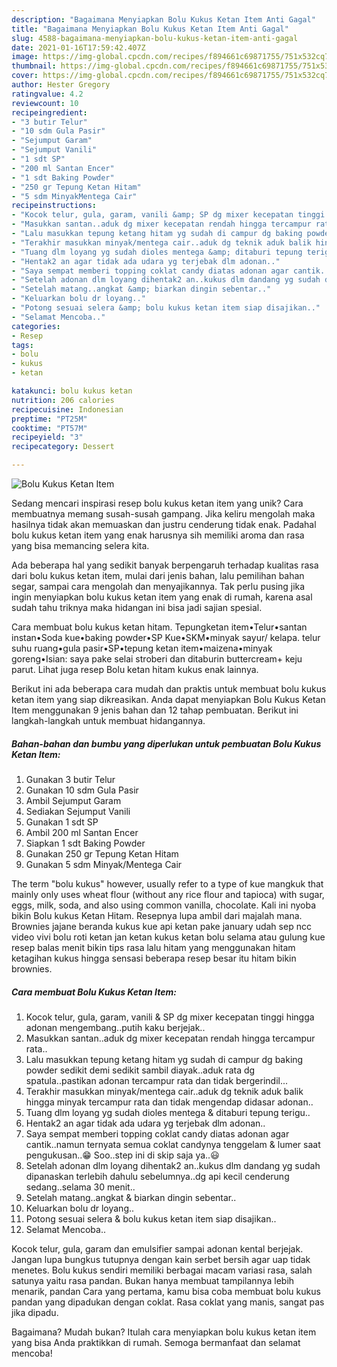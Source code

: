 ```yaml
---
description: "Bagaimana Menyiapkan Bolu Kukus Ketan Item Anti Gagal"
title: "Bagaimana Menyiapkan Bolu Kukus Ketan Item Anti Gagal"
slug: 4588-bagaimana-menyiapkan-bolu-kukus-ketan-item-anti-gagal
date: 2021-01-16T17:59:42.407Z
image: https://img-global.cpcdn.com/recipes/f894661c69871755/751x532cq70/bolu-kukus-ketan-item-foto-resep-utama.jpg
thumbnail: https://img-global.cpcdn.com/recipes/f894661c69871755/751x532cq70/bolu-kukus-ketan-item-foto-resep-utama.jpg
cover: https://img-global.cpcdn.com/recipes/f894661c69871755/751x532cq70/bolu-kukus-ketan-item-foto-resep-utama.jpg
author: Hester Gregory
ratingvalue: 4.2
reviewcount: 10
recipeingredient:
- "3 butir Telur"
- "10 sdm Gula Pasir"
- "Sejumput Garam"
- "Sejumput Vanili"
- "1 sdt SP"
- "200 ml Santan Encer"
- "1 sdt Baking Powder"
- "250 gr Tepung Ketan Hitam"
- "5 sdm MinyakMentega Cair"
recipeinstructions:
- "Kocok telur, gula, garam, vanili &amp; SP dg mixer kecepatan tinggi hingga adonan mengembang..putih kaku berjejak.."
- "Masukkan santan..aduk dg mixer kecepatan rendah hingga tercampur rata.."
- "Lalu masukkan tepung ketang hitam yg sudah di campur dg baking powder sedikit demi sedikit sambil diayak..aduk rata dg spatula..pastikan adonan tercampur rata dan tidak bergerindil..."
- "Terakhir masukkan minyak/mentega cair..aduk dg teknik aduk balik hingga minyak tercampur rata dan tidak mengendap didasar adonan.."
- "Tuang dlm loyang yg sudah dioles mentega &amp; ditaburi tepung terigu.."
- "Hentak2 an agar tidak ada udara yg terjebak dlm adonan.."
- "Saya sempat memberi topping coklat candy diatas adonan agar cantik..namun ternyata semua coklat candynya tenggelam &amp; lumer saat pengukusan..😁 Soo..step ini di skip saja ya..😃"
- "Setelah adonan dlm loyang dihentak2 an..kukus dlm dandang yg sudah dipanaskan terlebih dahulu sebelumnya..dg api kecil cenderung sedang..selama 30 menit.."
- "Setelah matang..angkat &amp; biarkan dingin sebentar.."
- "Keluarkan bolu dr loyang.."
- "Potong sesuai selera &amp; bolu kukus ketan item siap disajikan.."
- "Selamat Mencoba.."
categories:
- Resep
tags:
- bolu
- kukus
- ketan

katakunci: bolu kukus ketan 
nutrition: 206 calories
recipecuisine: Indonesian
preptime: "PT25M"
cooktime: "PT57M"
recipeyield: "3"
recipecategory: Dessert

---
```



![Bolu Kukus Ketan Item](https://img-global.cpcdn.com/recipes/f894661c69871755/751x532cq70/bolu-kukus-ketan-item-foto-resep-utama.jpg)

Sedang mencari inspirasi resep bolu kukus ketan item yang unik? Cara membuatnya memang susah-susah gampang. Jika keliru mengolah maka hasilnya tidak akan memuaskan dan justru cenderung tidak enak. Padahal bolu kukus ketan item yang enak harusnya sih memiliki aroma dan rasa yang bisa memancing selera kita.

Ada beberapa hal yang sedikit banyak berpengaruh terhadap kualitas rasa dari bolu kukus ketan item, mulai dari jenis bahan, lalu pemilihan bahan segar, sampai cara mengolah dan menyajikannya. Tak perlu pusing jika ingin menyiapkan bolu kukus ketan item yang enak di rumah, karena asal sudah tahu triknya maka hidangan ini bisa jadi sajian spesial.

Cara membuat bolu kukus ketan hitam. Tepungketan item•Telur•santan instan•Soda kue•baking powder•SP Kue•SKM•minyak sayur/ kelapa. telur suhu ruang•gula pasir•SP•tepung ketan item•maizena•minyak goreng•Isian: saya pake selai stroberi dan ditaburin buttercream+ keju parut. Lihat juga resep Bolu ketan hitam kukus enak lainnya.


Berikut ini ada beberapa cara mudah dan praktis untuk membuat bolu kukus ketan item yang siap dikreasikan. Anda dapat menyiapkan Bolu Kukus Ketan Item menggunakan 9 jenis bahan dan 12 tahap pembuatan. Berikut ini langkah-langkah untuk membuat hidangannya.

<!--inarticleads1-->

##### Bahan-bahan dan bumbu yang diperlukan untuk pembuatan Bolu Kukus Ketan Item:

1. Gunakan 3 butir Telur
1. Gunakan 10 sdm Gula Pasir
1. Ambil Sejumput Garam
1. Sediakan Sejumput Vanili
1. Gunakan 1 sdt SP
1. Ambil 200 ml Santan Encer
1. Siapkan 1 sdt Baking Powder
1. Gunakan 250 gr Tepung Ketan Hitam
1. Gunakan 5 sdm Minyak/Mentega Cair


The term &#34;bolu kukus&#34; however, usually refer to a type of kue mangkuk that mainly only uses wheat flour (without any rice flour and tapioca) with sugar, eggs, milk, soda, and also using common vanilla, chocolate. Kali ini nyoba bikin Bolu kukus Ketan Hitam. Resepnya lupa ambil dari majalah mana. Brownies jajane beranda kukus kue api ketan pake january udah sep ncc video vivi bolu roti ketan jan ketan kukus ketan bolu selama atau gulung kue resep balas menit bikin tips rasa lalu hitam yang menggunakan hitam ketagihan kukus hingga sensasi beberapa resep besar itu hitam bikin brownies. 

<!--inarticleads2-->

##### Cara membuat Bolu Kukus Ketan Item:

1. Kocok telur, gula, garam, vanili &amp; SP dg mixer kecepatan tinggi hingga adonan mengembang..putih kaku berjejak..
1. Masukkan santan..aduk dg mixer kecepatan rendah hingga tercampur rata..
1. Lalu masukkan tepung ketang hitam yg sudah di campur dg baking powder sedikit demi sedikit sambil diayak..aduk rata dg spatula..pastikan adonan tercampur rata dan tidak bergerindil...
1. Terakhir masukkan minyak/mentega cair..aduk dg teknik aduk balik hingga minyak tercampur rata dan tidak mengendap didasar adonan..
1. Tuang dlm loyang yg sudah dioles mentega &amp; ditaburi tepung terigu..
1. Hentak2 an agar tidak ada udara yg terjebak dlm adonan..
1. Saya sempat memberi topping coklat candy diatas adonan agar cantik..namun ternyata semua coklat candynya tenggelam &amp; lumer saat pengukusan..😁 Soo..step ini di skip saja ya..😃
1. Setelah adonan dlm loyang dihentak2 an..kukus dlm dandang yg sudah dipanaskan terlebih dahulu sebelumnya..dg api kecil cenderung sedang..selama 30 menit..
1. Setelah matang..angkat &amp; biarkan dingin sebentar..
1. Keluarkan bolu dr loyang..
1. Potong sesuai selera &amp; bolu kukus ketan item siap disajikan..
1. Selamat Mencoba..


Kocok telur, gula, garam dan emulsifier sampai adonan kental berjejak. Jangan lupa bungkus tutupnya dengan kain serbet bersih agar uap tidak menetes. Bolu kukus sendiri memiliki berbagai macam variasi rasa, salah satunya yaitu rasa pandan. Bukan hanya membuat tampilannya lebih menarik, pandan Cara yang pertama, kamu bisa coba membuat bolu kukus pandan yang dipadukan dengan coklat. Rasa coklat yang manis, sangat pas jika dipadu. 

Bagaimana? Mudah bukan? Itulah cara menyiapkan bolu kukus ketan item yang bisa Anda praktikkan di rumah. Semoga bermanfaat dan selamat mencoba!

